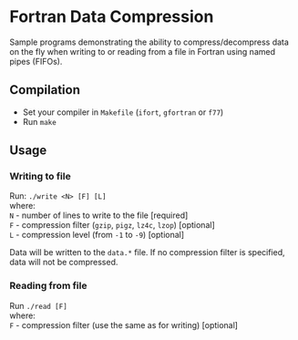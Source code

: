 # Fortran Data Compression

Sample programs demonstrating the ability to compress/decompress data on the fly
when writing to or reading from a file in Fortran using named pipes (FIFOs).

## Compilation

* Set your compiler in `Makefile` (`ifort`, `gfortran` or `f77`)
* Run `make`

## Usage

### Writing to file

Run: `./write <N> [F] [L]`<br>
where:<br>
`N` - number of lines to write to the file [required]<br>
`F` - compression filter (`gzip`, `pigz`, `lz4c`, `lzop`) [optional]<br>
`L` - compression level (from `-1` to `-9`) [optional]<br>

Data will be written to the `data.*` file.
If no compression filter is specified, data will not be compressed.

### Reading from file

Run `./read [F]`<br>
where:<br>
`F` - compression filter (use the same as for writing) [optional]<br>